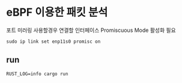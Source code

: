 # eBPF 이용한 패킷 분석

포트 미러링 사용할경우 연결할 인터페이스 Promiscuous Mode 활성화 필요
```
sudo ip link set enp11s0 promisc on
```

## run
```
RUST_LOG=info cargo run
```
